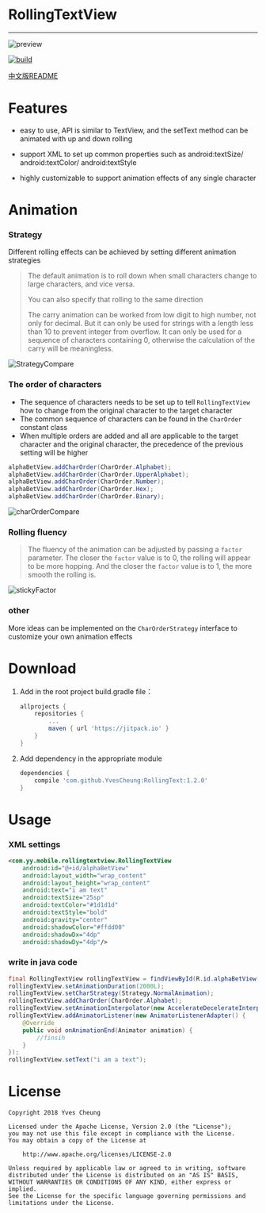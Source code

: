 # RollingTextView

---

![preview][1]

[![build](https://jitpack.io/v/YvesCheung/RollingText.svg)](https://jitpack.io/#YvesCheung/RollingText)

[中文版README](README_CN.md)

Features
========

- easy to use, API is similar to TextView, and the setText method can be animated with up and down rolling

- support XML to set up common properties such as android:textSize/ android:textColor/ android:textStyle

- highly customizable to support animation effects of any single character

Animation
========

### Strategy

Different rolling effects can be achieved by setting different animation strategies

> The default animation is to roll down when small characters change to large characters, and vice versa.
>
> You can also specify that rolling to the same direction
>
> The carry animation can be worked from low digit to high number, not only for decimal. But it can only be used for strings with a length less than 10 to prevent integer from overflow. It can only be used for a sequence of characters containing 0, otherwise the calculation of the carry will be meaningless.

![StrategyCompare][2]

### The order of characters

- The sequence of characters needs to be set up to tell ``RollingTextView`` how to change from the original character to the target character
- The common sequence of characters can be found in the ``CharOrder`` constant class
- When multiple orders are added and all are applicable to the target character and the original character, the precedence of the previous setting will be higher

```java
alphaBetView.addCharOrder(CharOrder.Alphabet);
alphaBetView.addCharOrder(CharOrder.UpperAlphabet);
alphaBetView.addCharOrder(CharOrder.Number);
alphaBetView.addCharOrder(CharOrder.Hex);
alphaBetView.addCharOrder(CharOrder.Binary);
```

![charOrderCompare][3]

### Rolling fluency

> The fluency of the animation can be adjusted by passing a ``factor`` parameter. The closer the ``factor`` value is to 0, the rolling will appear to be more hopping. And the closer the ``factor`` value is to 1, the more smooth the rolling is.

![stickyFactor][4]

### other

More ideas can be implemented on the ``CharOrderStrategy`` interface to customize your own animation effects

Download
========

1. Add in the root project build.gradle file：

    ```groovy
    allprojects {
	 	repositories {
	 		...
			maven { url 'https://jitpack.io' }
	 	}
	}
	```
	
2. Add dependency in the appropriate module

    ```groovy
    dependencies {  
	    compile 'com.github.YvesCheung:RollingText:1.2.0'
	}
    ```

Usage
=========

### XML settings

```xml
<com.yy.mobile.rollingtextview.RollingTextView
    android:id="@+id/alphaBetView"
    android:layout_width="wrap_content"
    android:layout_height="wrap_content"
    android:text="i am text"
    android:textSize="25sp" 
    android:textColor="#1d1d1d"
    android:textStyle="bold"
    android:gravity="center"
    android:shadowColor="#ffdd00"
    android:shadowDx="4dp"
    android:shadowDy="4dp"/>
```

### write in java code

```java
final RollingTextView rollingTextView = findViewById(R.id.alphaBetView);
rollingTextView.setAnimationDuration(2000L);
rollingTextView.setCharStrategy(Strategy.NormalAnimation);
rollingTextView.addCharOrder(CharOrder.Alphabet);
rollingTextView.setAnimationInterpolator(new AccelerateDecelerateInterpolator());
rollingTextView.addAnimatorListener(new AnimatorListenerAdapter() {
    @Override
    public void onAnimationEnd(Animator animation) {
        //finsih
    }
});
rollingTextView.setText("i am a text");
```

License
========

	Copyright 2018 Yves Cheung
	
   	Licensed under the Apache License, Version 2.0 (the "License");
   	you may not use this file except in compliance with the License.
   	You may obtain a copy of the License at

       	http://www.apache.org/licenses/LICENSE-2.0

   	Unless required by applicable law or agreed to in writing, software
   	distributed under the License is distributed on an "AS IS" BASIS,
   	WITHOUT WARRANTIES OR CONDITIONS OF ANY KIND, either express or implied.
   	See the License for the specific language governing permissions and
   	limitations under the License.


  [1]: https://raw.githubusercontent.com/YvesCheung/RollingText/master/ezgif.com-optimize.gif
  [2]: https://raw.githubusercontent.com/YvesCheung/RollingText/master/StrategyCompare.gif
  [3]: https://raw.githubusercontent.com/YvesCheung/RollingText/master/charOrderCompare.gif
  [4]: https://raw.githubusercontent.com/YvesCheung/RollingText/master/stickyFactor.gif
